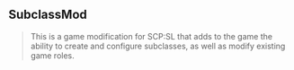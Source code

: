 ## SubclassMod
> This is a game modification for SCP:SL that adds to the game the ability to create and configure subclasses, as well as modify existing game roles.